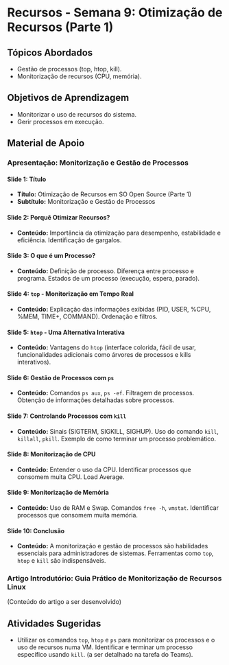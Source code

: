 # Recursos - Semana 9: Otimização de Recursos (Parte 1)

## Tópicos Abordados
*   Gestão de processos (top, htop, kill).
*   Monitorização de recursos (CPU, memória).

## Objetivos de Aprendizagem
*   Monitorizar o uso de recursos do sistema.
*   Gerir processos em execução.

## Material de Apoio

### Apresentação: Monitorização e Gestão de Processos

#### Slide 1: Título
*   **Título:** Otimização de Recursos em SO Open Source (Parte 1)
*   **Subtítulo:** Monitorização e Gestão de Processos

#### Slide 2: Porquê Otimizar Recursos?
*   **Conteúdo:** Importância da otimização para desempenho, estabilidade e eficiência. Identificação de gargalos.

#### Slide 3: O que é um Processo?
*   **Conteúdo:** Definição de processo. Diferença entre processo e programa. Estados de um processo (execução, espera, parado).

#### Slide 4: `top` - Monitorização em Tempo Real
*   **Conteúdo:** Explicação das informações exibidas (PID, USER, %CPU, %MEM, TIME+, COMMAND). Ordenação e filtros.

#### Slide 5: `htop` - Uma Alternativa Interativa
*   **Conteúdo:** Vantagens do `htop` (interface colorida, fácil de usar, funcionalidades adicionais como árvores de processos e kills interativos).

#### Slide 6: Gestão de Processos com `ps`
*   **Conteúdo:** Comandos `ps aux`, `ps -ef`. Filtragem de processos. Obtenção de informações detalhadas sobre processos.

#### Slide 7: Controlando Processos com `kill`
*   **Conteúdo:** Sinais (SIGTERM, SIGKILL, SIGHUP). Uso do comando `kill`, `killall`, `pkill`. Exemplo de como terminar um processo problemático.

#### Slide 8: Monitorização de CPU
*   **Conteúdo:** Entender o uso da CPU. Identificar processos que consomem muita CPU. Load Average.

#### Slide 9: Monitorização de Memória
*   **Conteúdo:** Uso de RAM e Swap. Comandos `free -h`, `vmstat`. Identificar processos que consomem muita memória.

#### Slide 10: Conclusão
*   **Conteúdo:** A monitorização e gestão de processos são habilidades essenciais para administradores de sistemas. Ferramentas como `top`, `htop` e `kill` são indispensáveis.

### Artigo Introdutório: Guia Prático de Monitorização de Recursos Linux

(Conteúdo do artigo a ser desenvolvido)

## Atividades Sugeridas
*   Utilizar os comandos `top`, `htop` e `ps` para monitorizar os processos e o uso de recursos numa VM. Identificar e terminar um processo específico usando `kill`. (a ser detalhado na tarefa do Teams).

